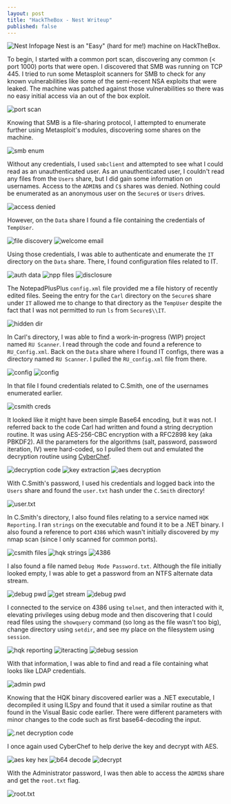 ```yaml
---
layout: post
title: "HackTheBox - Nest Writeup"
published: false
---
```


![Nest Infopage](../images/Nest/31_nest_page.png)
Nest is an "Easy" (hard for me!) machine on HackTheBox.


To begin, I started with a common port scan, discovering any common (< port 1000) ports that were open. I discovered that SMB was running on TCP 445. I tried to run some Metasploit scanners for SMB to check for any known vulnerabilities like some of the semi-recent NSA exploits that were leaked. The machine was patched against those vulnerabilities so there was no easy initial access via an out of the box exploit.

![port scan](../images/Nest/0_port_scan.png)

Knowing that SMB is a file-sharing protocol, I attempted to enumerate further using Metasploit's modules, discovering some shares on the machine.

![smb enum](../images/Nest/1_smb_enumshare.png)

Without any credentials, I used `smbclient` and attempted to see what I could read as an unauthenticated user. As an unauthenticated user, I couldn't read any files from the `Users` share, but I did gain some information on usernames. Access to the `ADMIN$` and `C$` shares was denied. Nothing could be enumerated as an anonymous user on the `Secure$` or `Users` drives.

![access denied](../images/Nest/2_AccessDenied_users_share.png)

However, on the `Data` share I found a file containing the credentials of `TempUser`.

![file discovery](../images/Nest/3_smb_file.png)
![welcome email](../images/Nest/4_WelcomeEmail.png)

Using those credentials, I was able to authenticate and enumerate the `IT` directory on the `Data` share. There, I found configuration files related to IT. 

![auth data](../images/Nest/5_authenticated_datashare_as_tempuser.png)
![npp files](../images/Nest/6_notepadplusplus_listfiles.png)
![disclosure](../images/Nest/7_notepadplusplus_filedisclosure.png)


The NotepadPlusPlus `config.xml` file provided me a file history of recently edited files. Seeing the entry for the `Carl` directory on the `Secure$` share under `IT` allowed me to change to that directory as the `TempUser` despite the fact that I was not permitted to run `ls` from `Secure$\\IT`.

![hidden dir](../images/Nest/8_ls_hidden_carldir.png)

In Carl's directory, I was able to find a work-in-progress (WIP) project named `RU Scanner`. I read through the code and found a reference to `RU_Config.xml`. Back on the `Data` share where I found IT configs, there was a directory named `RU Scanner`. I pulled the `RU_config.xml` file from there.

![config](../images/Nest/9_config_ref.png)
![config](../images/Nest/10_RU_config.png)

In that file I found credentials related to C.Smith, one of the usernames enumerated earlier.

![csmith creds](../images/Nest/11_c_smith_creds.png)

It looked like it might have been simple Base64 encoding, but it was not. I referred back to the code Carl had written and found a string decryption routine. It was using AES-256-CBC encryption with a RFC2898 key (aka PBKDF2). All the parameters for the algorithms (salt, password, password iteration, IV) were hard-coded, so I pulled them out and emulated the decryption routine using [CyberChef](https://gchq.github.io/CyberChef).

![decryption code](../images/Nest/12_decryption_code.png)
![key extraction](../images/Nest/13_key_extraction.png)
![aes decryption](../images/Nest/14_aes_decryption_csmith_pass.png)

With C.Smith's password, I used his credentials and logged back into the `Users` share and found the `user.txt` hash under the `C.Smith` directory!

![user.txt](../images/Nest/user_own.png)

In C.Smith's directory, I also found files relating to a service named `HQK Reporting`. I ran `strings` on the executable and found it to be a .NET binary. I also found a reference to port `4386` which wasn't initially discovered by my nmap scan (since I only scanned for common ports).

![csmith files](../images/Nest/15_get_csmith_files.png)
![hqk strings](../images/Nest/16_strings_hqk_ldap.png)
![4386](../images/Nest/17_service_open_port_4386.png)

I also found a file named `Debug Mode Password.txt`. Although the file initially looked empty, I was able to get a password from an NTFS alternate data stream.

![debug pwd](../images/Nest/18_debug_mode_password_alternate_data_stream.png)
![get stream](../images/Nest/19_get_stream.png)
![debug pwd](../images/Nest/20_debug_pwd.png)

I connected to the service on 4386 using `telnet`, and then interacted with it, elevating privileges using debug mode and then discovering that I could read files using the `showquery` command (so long as the file wasn't too big), change directory using `setdir`, and see my place on the filesystem using `session`.

![hqk reporting](../images/Nest/21_hqk_reporting_service_4386.png)
![iteracting](../images/Nest/22_interacting_service.png)
![debug session](../images/Nest/24_service_session_commands.png)

With that information, I was able to find and read a file containing what looks like LDAP credentials.

![admin pwd](../images/Nest/25_got_admin_pwd.png)

Knowing that the HQK binary discovered earlier was a .NET executable, I decompiled it using ILSpy and found that it used a similar routine as that found in the Visual Basic code earlier. There were different parameters with minor changes to the code such as first base64-decoding the input.

![.net decryption code](../images/Nest/30_got_decryption_params.png)

I once again used CyberChef to help derive the key and decrypt with AES.

![aes key hex](../images/Nest/26_aes_key_hex.png)
![b64 decode](../images/Nest/28_admin_pw_from_b64.png)
![decrypt](..images/Nest/27_admin_pwd.png)

With the Administrator password, I was then able to access the `ADMIN$` share and get the `root.txt` flag.

![root.txt](../images/Nest/29_root.png)
